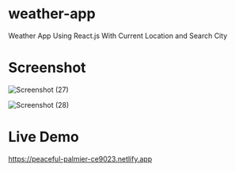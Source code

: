 # weather-app
Weather App Using React.js With Current Location and Search City

# Screenshot

![Screenshot (27)](https://user-images.githubusercontent.com/89032579/233763691-89e934ec-d88c-4f86-ac39-6228f310e62a.png)


![Screenshot (28)](https://user-images.githubusercontent.com/89032579/233763663-3385d406-1959-4f8a-9c6b-b2610181bad3.png)




# Live Demo 

https://peaceful-palmier-ce9023.netlify.app
